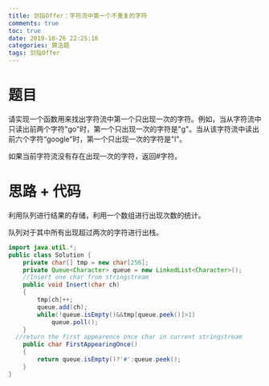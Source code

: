 ```yaml
---
title: 剑指Offer：字符流中第一个不重复的字符
comments: true
toc: true
date: 2019-10-26 22:25:16
categories: 算法题
tags: 剑指Offer
---
```


# 题目

请实现一个函数用来找出字符流中第一个只出现一次的字符。例如，当从字符流中只读出前两个字符"go"时，第一个只出现一次的字符是"g"。当从该字符流中读出前六个字符“google"时，第一个只出现一次的字符是"l"。

如果当前字符流没有存在出现一次的字符，返回#字符。

# 思路 + 代码

利用队列进行结果的存储，利用一个数组进行出现次数的统计。

队列对于其中所有出现超过两次的字符进行出栈。

```java
import java.util.*;
public class Solution {
    private char[] tmp = new char[256];
    private Queue<Character> queue = new LinkedList<Character>();
    //Insert one char from stringstream
    public void Insert(char ch)
    {
        tmp[ch]++;
        queue.add(ch);
        while(!queue.isEmpty()&&tmp[queue.peek()]>1)
            queue.poll();
    }
  //return the first appearence once char in current stringstream
    public char FirstAppearingOnce()
    {
        return queue.isEmpty()?'#':queue.peek();
    }
}
```